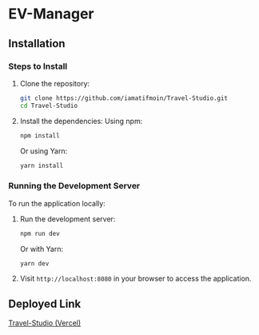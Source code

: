 # EV-Manager

## Installation

### Steps to Install

1. Clone the repository:

   ```bash
   git clone https://github.com/iamatifmoin/Travel-Studio.git
   cd Travel-Studio
   ```

2. Install the dependencies:
   Using npm:
   ```bash
   npm install
   ```
   Or using Yarn:
   ```bash
   yarn install
   ```

### Running the Development Server

To run the application locally:

1. Run the development server:

   ```bash
   npm run dev
   ```

   Or with Yarn:

   ```bash
   yarn dev
   ```

2. Visit `http://localhost:8080` in your browser to access the application.

## Deployed Link

[Travel-Studio (Vercel)]()
